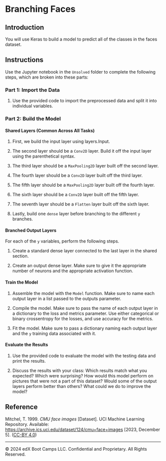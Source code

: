 # Branching Faces

## Introduction

You will use Keras to build a model to predict all of the classes in the faces dataset.

## Instructions

Use the Jupyter notebook in the `Unsolved` folder to complete the following steps, which are broken into these parts:

### Part 1: Import the Data

1. Use the provided code to import the preprocessed data and split it into individual variables.

### Part 2: Build the Model

#### Shared Layers (Common Across All Tasks)

1. First, we build the input layer using layers.Input.

2. The second layer should be a `Conv2D` layer. Build it off the input layer using the parenthetical syntax.

3. The third layer should be a `MaxPooling2D` layer built off the second layer.

4. The fourth layer should be a `Conv2D` layer built off the third layer.

5. The fifth layer should be a `MaxPooling2D` layer built off the fourth layer.

6. The sixth layer should be a `Conv2D` layer built off the fifth layer.

7. The seventh layer should be a `Flatten` layer built off the sixth layer.

8. Lastly, build one `dense` layer before branching to the different `y` branches.

#### Branched Output Layers

For each of the `y` variables, perform the following steps.

1. Create a standard dense layer connected to the last layer in the shared section.

2. Create an output dense layer. Make sure to give it the appropriate number of neurons and the appropriate activation function.

#### Train the Model

1. Assemble the model with the `Model` function. Make sure to name each output layer in a list passed to the outputs parameter.

2. Compile the model. Make sure to pass the name of each output layer in a dictionary to the loss and metrics parameter. Use either categorical or binary crossentropy for the losses, and use accuracy for the metrics.

3. Fit the model. Make sure to pass a dictionary naming each output layer and the `y` training data associated with it.

#### Evaluate the Results

1. Use the provided code to evaluate the model with the testing data and print the results.

2. Discuss the results with your class: Which results match what you expected? Which were surprising? How would this model perform on pictures that were not a part of this dataset? Would some of the output layers perform better than others? What could we do to improve the model?

## Reference

Mitchel, T. 1999. *CMU face images* [Dataset]. UCI Machine Learning Repository. Available: https://archive.ics.uci.edu/dataset/124/cmu+face+images [2023, December 5]. ([CC-BY 4.0](https://creativecommons.org/licenses/by/4.0/legalcode))

---

&copy; 2024 edX Boot Camps LLC. Confidential and Proprietary. All Rights Reserved.
